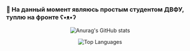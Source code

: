 ### 👋 На данный момент являюсь простым студентом ДВФУ, туплю на фронте ʕ•ᴥ•ʔ
<p align="center">
  <img src="https://github-readme-stats.vercel.app/api?username=SawMassacre&show_icons=true&theme=tokyonight" alt="Anurag's GitHub stats" />
</p>
<p align="center">
  <img src="https://github-readme-stats.vercel.app/api/top-langs/?username=SawMassacre&theme=tokyonight" alt="Top Languages" />
</p>
